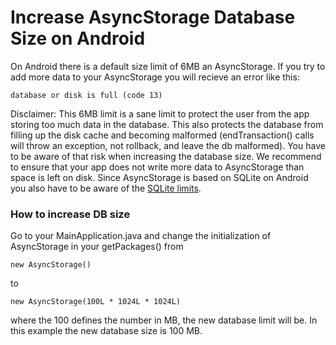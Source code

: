 # Increase AsyncStorage Database Size on Android

On Android there is a default size limit of 6MB an AsyncStorage. If you try to add more data to your AsyncStorage you will recieve an error like this: 

```
database or disk is full (code 13)
```

Disclaimer: This 6MB limit is a sane limit to protect the user from the app storing too much data in the database. This also protects the database from filling up the disk cache and becoming malformed (endTransaction() calls will throw an exception, not rollback, and leave the db malformed). You have to be aware of that risk when increasing the database size. We recommend to ensure that your app does not write more data to AsyncStorage than space is left on disk. Since AsyncStorage is based on SQLite on Android you also have to be aware of the [SQLite limits](https://www.sqlite.org/limits.html).

### How to increase DB size

Go to your MainApplication.java and change the initialization of AsyncStorage in your getPackages() from

```
new AsyncStorage()
```

to

```
new AsyncStorage(100L * 1024L * 1024L)
```

where the 100 defines the number in MB, the new database limit will be. In this example the new database size is 100 MB.

